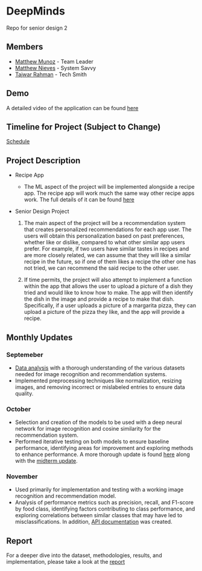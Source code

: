# DeepMinds

Repo for senior design 2

## Members

- [Matthew Munoz](https://www.github.com/MattMunoz) - Team Leader
- [Matthew Nieves](https://www.github.com/Nieves350) - System Savvy
- [Tajwar Rahman](https://www.github.com/thetajwar2003) - Tech Smith

## Demo
A detailed video of the application can be found [here](https://drive.google.com/file/d/1p81cDjszGQDgT5P8ahCzOeH5bOGJ5Pin/view?usp=sharing)

## Timeline for Project (Subject to Change)

[Schedule](https://docs.google.com/spreadsheets/d/1_CTNEVaTbUeiSTDD4i7zU3mf360-n2xHzTq5874sA4o/edit?gid=2016187939#gid=2016187939)

## Project Description

- Recipe App

  - The ML aspect of the project will be implemented alongside a recipe app. The recipe app will work much the same way other recipe apps work. The full details of it can be found [here](https://github.com/thetajwar2003/khuda-lagche)

- Senior Design Project

  1. The main aspect of the project will be a recommendation system that creates personalized recommendations for each app user. The users will obtain this personalization based on past preferences, whether like or dislike, compared to what other similar app users prefer. For example, if two users have similar tastes in recipes and are more closely related, we can assume that they will like a similar recipe in the future, so if one of them likes a recipe the other one has not tried, we can recommend the said recipe to the other user.

  2. If time permits, the project will also attempt to implement a function within the app that allows the user to upload a picture of a dish they tried and would like to know how to make. The app will then identify the dish in the image and provide a recipe to make that dish. Specifically, if a user uploads a picture of a margarita pizza, they can upload a picture of the pizza they like, and the app will provide a recipe.

## Monthly Updates

### Septemeber

- [Data analysis](https://docs.google.com/presentation/d/1evxd-9ThpiSafHGqG9SWblSGBWH8p6MRBY8j7teP6Z8/edit#slide=id.p) with a thorough understanding of the various datasets needed for image recognition and recommendation systems.
- Implemented preprocessing techniques like normalization, resizing images, and removing incorrect or mislabeled entries to ensure data quality.
  
### October

- Selection and creation of the models to be used with a deep neural network for image recognition and cosine similarity for the recommendation system.
- Performed iterative testing on both models to ensure baseline performance, identifying areas for improvement and exploring methods to enhance performance. A more thorough update is found [here](https://docs.google.com/presentation/d/1j-zSWSOCYNckjP9O2TLLutKJe3B4m4ZwDKZLs8ZG9i8/edit#slide=id.p) along with the [midterm update](https://docs.google.com/presentation/d/1hpQh4t4M3lrK75eTXjqawNI2oM0_PV_bo9ysY-2bQNY/edit#slide=id.g30b8e1912aa_2_0).

### November

- Used primarily for implementation and testing with a working image recognition and recommendation model.
- Analysis of performance metrics such as precision, recall, and F1-score by food class, identifying factors contributing to class performance, and exploring correlations between similar classes that may have led to misclassifications. In addition, [API documentation](https://github.com/thetajwar2003/khuda-lagche/tree/master/backend) was created.

  
## Report

For a deeper dive into the dataset, methodologies, results, and implementation, please take a look at the [report](https://github.com/thetajwar2003/CCNY-SeniorDesign/blob/master/DeepMinds%20Senior%20Final%20II%20Report.pdf)
